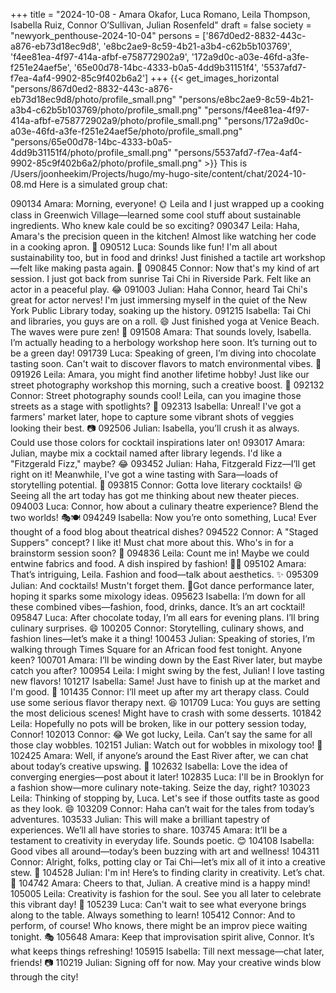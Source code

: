 +++
title = "2024-10-08 - Amara Okafor, Luca Romano, Leila Thompson, Isabella Ruiz, Connor O’Sullivan, Julian Rosenfeld"
draft = false
society = "newyork_penthouse-2024-10-04"
persons = ['867d0ed2-8832-443c-a876-eb73d18ec9d8', 'e8bc2ae9-8c59-4b21-a3b4-c62b5b103769', 'f4ee81ea-4f97-414a-afbf-e758772902a9', '172a9d0c-a03e-46fd-a3fe-f251e24aef5e', '65e00d78-14bc-4333-b0a5-4dd9b31151f4', '5537afd7-f7ea-4af4-9902-85c9f402b6a2']
+++
{{< get_images_horizontal "persons/867d0ed2-8832-443c-a876-eb73d18ec9d8/photo/profile_small.png" "persons/e8bc2ae9-8c59-4b21-a3b4-c62b5b103769/photo/profile_small.png" "persons/f4ee81ea-4f97-414a-afbf-e758772902a9/photo/profile_small.png" "persons/172a9d0c-a03e-46fd-a3fe-f251e24aef5e/photo/profile_small.png" "persons/65e00d78-14bc-4333-b0a5-4dd9b31151f4/photo/profile_small.png" "persons/5537afd7-f7ea-4af4-9902-85c9f402b6a2/photo/profile_small.png" >}}
This is /Users/joonheekim/Projects/hugo/my-hugo-site/content/chat/2024-10-08.md
Here is a simulated group chat:

090134 Amara: Morning, everyone! 🌞 Leila and I just wrapped up a cooking class in Greenwich Village—learned some cool stuff about sustainable ingredients. Who knew kale could be so exciting?
090347 Leila: Haha, Amara's the precision queen in the kitchen! Almost like watching her code in a cooking apron. 🥬
090512 Luca: Sounds like fun! I'm all about sustainability too, but in food and drinks! Just finished a tactile art workshop—felt like making pasta again. 🍝
090845 Connor: Now that's my kind of art session. I just got back from sunrise Tai Chi in Riverside Park. Felt like an actor in a peaceful play. 😂
091003 Julian: Haha Connor, heard Tai Chi's great for actor nerves! I'm just immersing myself in the quiet of the New York Public Library today, soaking up the history.
091215 Isabella: Tai Chi and libraries, you guys are on a roll. 😄 Just finished yoga at Venice Beach. The waves were pure zen! 🌊
091508 Amara: That sounds lovely, Isabella. I’m actually heading to a herbology workshop here soon. It’s turning out to be a green day!
091739 Luca: Speaking of green, I’m diving into chocolate tasting soon. Can't wait to discover flavors to match environmental vibes. 🍫
091926 Leila: Amara, you might find another lifetime hobby! Just like our street photography workshop this morning, such a creative boost. 📸
092132 Connor: Street photography sounds cool! Leila, can you imagine those streets as a stage with spotlights? 🌅
092313 Isabella: Unreal! I've got a farmers' market later, hope to capture some vibrant shots of veggies looking their best. 📷
092506 Julian: Isabella, you’ll crush it as always. Could use those colors for cocktail inspirations later on!
093017 Amara: Julian, maybe mix a cocktail named after library legends. I'd like a "Fitzgerald Fizz," maybe? 😂
093452 Julian: Haha, Fitzgerald Fizz—I’ll get right on it! Meanwhile, I've got a wine tasting with Sara—loads of storytelling potential. 🍷
093815 Connor: Gotta love literary cocktails! 😆 Seeing all the art today has got me thinking about new theater pieces.
094003 Luca: Connor, how about a culinary theatre experience? Blend the two worlds! 🎭🍽️
094249 Isabella: Now you’re onto something, Luca! Ever thought of a food blog about theatrical dishes?
094522 Connor: A "Staged Suppers" concept? I like it! Must chat more about this. Who's in for a brainstorm session soon? 🤔
094836 Leila: Count me in! Maybe we could entwine fabrics and food. A dish inspired by fashion! 👗🍴
095102 Amara: That’s intriguing, Leila. Fashion and food—talk about aesthetics. ✨
095309 Julian: And cocktails! Mustn't forget them. 🍹Got dance performance later, hoping it sparks some mixology ideas.
095623 Isabella: I’m down for all these combined vibes—fashion, food, drinks, dance. It’s an art cocktail!
095847 Luca: After chocolate today, I’m all ears for evening plans. I’ll bring culinary surprises. 😄
100205 Connor: Storytelling, culinary shows, and fashion lines—let’s make it a thing!
100453 Julian: Speaking of stories, I’m walking through Times Square for an African food fest tonight. Anyone keen?
100701 Amara: I’ll be winding down by the East River later, but maybe catch you after?
100954 Leila: I might swing by the fest, Julian! I love tasting new flavors!
101217 Isabella: Same! Just have to finish up at the market and I'm good. 🌽
101435 Connor: I’ll meet up after my art therapy class. Could use some serious flavor therapy next. 😆
101709 Luca: You guys are setting the most delicious scenes! Might have to crash with some desserts.
101842 Leila: Hopefully no pots will be broken, like in our pottery session today, Connor!
102013 Connor: 😂 We got lucky, Leila. Can’t say the same for all those clay wobbles.
102151 Julian: Watch out for wobbles in mixology too! 🍹
102425 Amara: Well, if anyone’s around the East River after, we can chat about today’s creative upswing. 🌅
102632 Isabella: Love the idea of converging energies—post about it later! 
102835 Luca: I'll be in Brooklyn for a fashion show—more culinary note-taking. Seize the day, right?
103023 Leila: Thinking of stopping by, Luca. Let's see if those outfits taste as good as they look. 😄
103209 Connor: Haha can’t wait for the tales from today’s adventures. 
103533 Julian: This will make a brilliant tapestry of experiences. We’ll all have stories to share.
103745 Amara: It’ll be a testament to creativity in everyday life. Sounds poetic. 😊
104108 Isabella: Good vibes all around—today’s been buzzing with art and wellness! 
104311 Connor: Alright, folks, potting clay or Tai Chi—let’s mix all of it into a creative stew. 🍲
104528 Julian: I'm in! Here’s to finding clarity in creativity. Let’s chat. 🍹
104742 Amara: Cheers to that, Julian. A creative mind is a happy mind! 
105005 Leila: Creativity is fashion for the soul. See you all later to celebrate this vibrant day! 💫
105239 Luca: Can't wait to see what everyone brings along to the table. Always something to learn!
105412 Connor: And to perform, of course! Who knows, there might be an improv piece waiting tonight. 🎭
105648 Amara: Keep that improvisation spirit alive, Connor. It’s what keeps things refreshing!
105915 Isabella: Till next message—chat later, friends! 📷
110219 Julian: Signing off for now. May your creative winds blow through the city!

